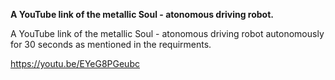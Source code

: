 **A YouTube link of the metallic Soul - atonomous driving robot.**

A YouTube link of the metallic Soul - atonomous driving robot autonomously for 30 seconds as mentioned in the requirments.


https://youtu.be/EYeG8PGeubc

